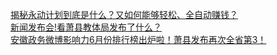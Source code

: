   
[揭秘永动计划到底是什么？又如何能够轻松、全自动赚钱？](http://www.dianyue.me/archives/866/l9u6g3lcnfxfqff5/)  
[新闻发布会!看萧县教体局发布了什么？](http://www.dianyue.me/archives/284/11mbxwl5m1y9xghi/)  
[安徽政务微博影响力6月份排行榜出炉啦！萧县发布再次全省第3！](http://www.dianyue.me/archives/366/sk9r8jqlxwige8sl/)
